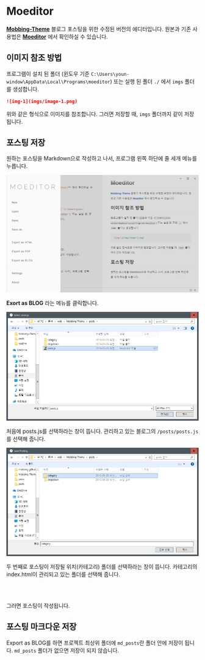 # Moeditor
**[Mobbing-Theme](https://github.com/mobbing/Mobbing-Theme)** 블로그 포스팅을 위한 수정된 버전의 에디터입니다. 원본과 기존 사용법은 **[Moeditor](https://github.com/Moeditor/Moeditor)** 에서 확인하실 수 있습니다.

## 이미지 참조 방법
프로그램이 설치 된 폴더 (윈도우 기준 `C:\Users\youn-window\AppData\Local\Programs\moeditor`) 또는 실행 된 폴더 `./` 에서 `imgs` 폴더를 생성합니다.

```md
![img-1](imgs/image-1.png)
```

위와 같은 형식으로 이미지를 참조합니다.
그러면 저장할 때, `imgs` 폴더까지 같이 저장됩니다.

## 포스팅 저장
원하는 포스팅을 Markdown으로 작성하고 나서, 프로그램 왼쪽 하단에 줄 세개 메뉴를 누릅니다.

![imgs-1](imgs/image-1.png)

**Exort as BLOG** 라는 메뉴를 클릭합니다.

![imgs-2](imgs/image-2.png)

처음에 posts.js를 선택하라는 창이 뜹니다. 관리하고 있는 블로그의 `/posts/posts.js`를 선택해 줍니다.

![imgs-3](imgs/image-3.png)

두 번째로 포스팅이 저장될 위치(카테고리) 폴더를 선택하라는 창이 뜹니다. 카테고리의 index.html이 관리되고 있는 폴더를 선택해 줍니다.

<br><br>

그러면 포스팅이 작성됩니다.


## 포스팅 마크다운 저장

Export as BLOG를 하면 프로젝트 최상위 폴더에 `md_posts`란 폴더 안에 저장이 됩니다. `md_posts` 폴더가 없으면 저장이 되지 않습니다.
